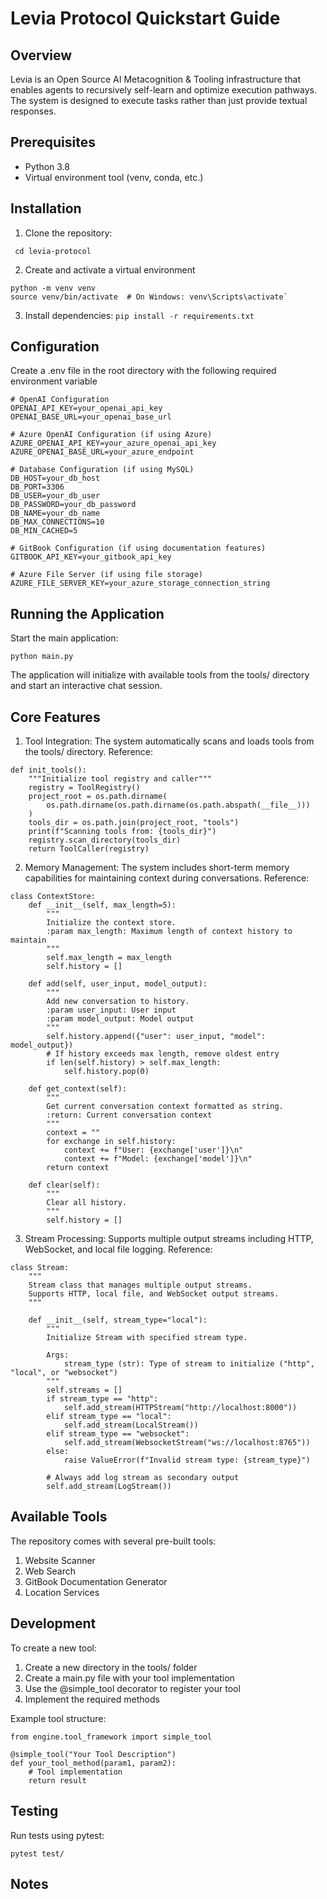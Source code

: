 # Levia Protocol Quickstart Guide

## Overview
Levia is an Open Source AI Metacognition & Tooling infrastructure that enables agents to recursively self-learn and optimize execution pathways. The system is designed to execute tasks rather than just provide textual responses.

## Prerequisites
- Python 3.8
- Virtual environment tool (venv, conda, etc.)

## Installation
1. Clone the repository:
``` git clone https://github.com/your-username/levia-protocol.git
 cd levia-protocol
```

2. Create and activate a virtual environment
```
python -m venv venv
source venv/bin/activate  # On Windows: venv\Scripts\activate`
```
3. Install dependencies:
`pip install -r requirements.txt`


## Configuration
Create a .env file in the root directory with the following required environment variable
```
# OpenAI Configuration
OPENAI_API_KEY=your_openai_api_key
OPENAI_BASE_URL=your_openai_base_url

# Azure OpenAI Configuration (if using Azure)
AZURE_OPENAI_API_KEY=your_azure_openai_api_key
AZURE_OPENAI_BASE_URL=your_azure_endpoint

# Database Configuration (if using MySQL)
DB_HOST=your_db_host
DB_PORT=3306
DB_USER=your_db_user
DB_PASSWORD=your_db_password
DB_NAME=your_db_name
DB_MAX_CONNECTIONS=10
DB_MIN_CACHED=5

# GitBook Configuration (if using documentation features)
GITBOOK_API_KEY=your_gitbook_api_key

# Azure File Server (if using file storage)
AZURE_FILE_SERVER_KEY=your_azure_storage_connection_string
```

## Running the Application
Start the main application:
```
python main.py
```
The application will initialize with available tools from the tools/ directory and start an interactive chat session.



## Core Features
1. Tool Integration: The system automatically scans and loads tools from the tools/ directory. Reference:
```
def init_tools():
    """Initialize tool registry and caller"""
    registry = ToolRegistry()
    project_root = os.path.dirname(
        os.path.dirname(os.path.dirname(os.path.abspath(__file__)))
    )
    tools_dir = os.path.join(project_root, "tools")
    print(f"Scanning tools from: {tools_dir}")
    registry.scan_directory(tools_dir)
    return ToolCaller(registry)
```

2. Memory Management: The system includes short-term memory capabilities for maintaining context during conversations. Reference:
```
class ContextStore:
    def __init__(self, max_length=5):
        """
        Initialize the context store.
        :param max_length: Maximum length of context history to maintain
        """
        self.max_length = max_length
        self.history = []

    def add(self, user_input, model_output):
        """
        Add new conversation to history.
        :param user_input: User input
        :param model_output: Model output
        """
        self.history.append({"user": user_input, "model": model_output})
        # If history exceeds max length, remove oldest entry
        if len(self.history) > self.max_length:
            self.history.pop(0)

    def get_context(self):
        """
        Get current conversation context formatted as string.
        :return: Current conversation context
        """
        context = ""
        for exchange in self.history:
            context += f"User: {exchange['user']}\n"
            context += f"Model: {exchange['model']}\n"
        return context

    def clear(self):
        """
        Clear all history.
        """
        self.history = []
```
3. Stream Processing: Supports multiple output streams including HTTP, WebSocket, and local file logging. Reference:
```
class Stream:
    """
    Stream class that manages multiple output streams.
    Supports HTTP, local file, and WebSocket output streams.
    """

    def __init__(self, stream_type="local"):
        """
        Initialize Stream with specified stream type.

        Args:
            stream_type (str): Type of stream to initialize ("http", "local", or "websocket")
        """
        self.streams = []
        if stream_type == "http":
            self.add_stream(HTTPStream("http://localhost:8000"))
        elif stream_type == "local":
            self.add_stream(LocalStream())
        elif stream_type == "websocket":
            self.add_stream(WebsocketStream("ws://localhost:8765"))
        else:
            raise ValueError(f"Invalid stream type: {stream_type}")

        # Always add log stream as secondary output
        self.add_stream(LogStream())
```
## Available Tools
The repository comes with several pre-built tools:
1. Website Scanner
2. Web Search
3. GitBook Documentation Generator
4. Location Services

## Development
To create a new tool:
1. Create a new directory in the tools/ folder
2. Create a main.py file with your tool implementation
3. Use the @simple_tool decorator to register your tool
4. Implement the required methods


Example tool structure:
```
from engine.tool_framework import simple_tool

@simple_tool("Your Tool Description")
def your_tool_method(param1, param2):
    # Tool implementation
    return result
```

## Testing
Run tests using pytest:
```
pytest test/
```

## Notes

